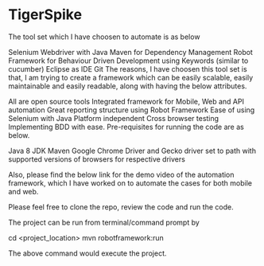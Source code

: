 # TigerSpike

The tool set which I have choosen to automate is as below

Selenium Webdriver with Java
Maven for Dependency Management
Robot Framework for Behaviour Driven Development using Keywords (similar to cucumber)
Eclipse as IDE
Git
The reasons, I have choosen this tool set is that, I am trying to create a framework which can be easily scalable, easily maintainable and easily readable, along with having the below attributes.

All are open source tools
Integrated framework for Mobile, Web and API automation
Great reporting structure using Robot Framework
Ease of using Selenium with Java
Platform independent
Cross browser testing
Implementing BDD with ease.
Pre-requisites for running the code are as below.

Java 8 JDK
Maven
Google Chrome Driver and Gecko driver set to path with supported versions of browsers for respective drivers

Also, please find the below link for the demo video of the automation framework, which I have worked on to automate the cases for both mobile and web.

<TBD>

Please feel free to clone the repo, review the code and run the code.

The project can be run from terminal/command prompt by

cd <project_location> mvn robotframework:run

The above command would execute the project.
